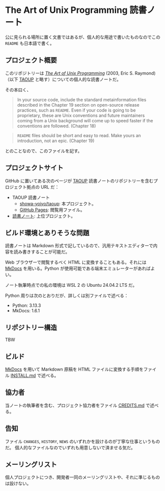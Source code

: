 # The Art of Unix Programming 読書ノート

公に見られる場所に置く文書ではあるが、個人的な用途で書いたものなのでこの `README` も日本語で書く。

## プロジェクト概要

このリポジトリーは [*The Art of Unix Programming*][TAOUP] (2003, Eric S. Raymond)
（以下 [TAOUP] と略す）についての個人的な読書ノートだ。

その本曰く、

> In your source code, include the standard metainformation files described in
> the Chapter 19 section on open-source release practices, such as `README`.
> Even if your code is going to be proprietary, these are Unix conventions and
> future maintainers coming from a Unix background will come up to speed faster
> if the conventions are followed. (Chapter 18)
<!-- および -->
> `README` files should be short and easy to read. Make yours an introduction,
> not an epic. (Chapter 19)

とのことなので、このファイルを記す。

## プロジェクトサイト

GitHub に置いてある次のページが [TAOUP] 読書ノートのリポジトリーを含むプロジェクト拠点の URL だ：

* TAOUP 読書ノート
  * [showa-yojyo/taoup](https://github.com/showa-yojyo/taoup/): 本プロジェクト。
  * [GitHub Pages](https://showa-yojyo.github.io/taoup/): 閲覧用ファイル。
* [読書ノート](https://github.com/showa-yojyo/notebook/): 上位プロジェクト。

## ビルド環境とありそうな問題

読書ノートは Markdown 形式で記しているので、汎用テキストエディターで内容を読み書きすることが可能だ。

Web ブラウザーで閲覧するべく HTML に変換することもある。それには [MkDocs] を用いる。Python が使用可能である端末エミュレーターがあればよい。

ノート執筆時点での私の環境は WSL 2 の Ubuntu 24.04.2 LTS だ。

Python 周りは次のとおりだが、詳しくは別ファイルで述べる：

* Python: 3.13.3
* MkDocs: 1.6.1

<!-- TODO: 問題点を記す。 -->

## リポジトリー構造

TBW

## ビルド

[MkDocs] を用いて Markdown 原稿を HTML ファイルに変換する手順をファイル [INSTALL.md](./INSTALL.md) で述べる。

## 協力者

当ノートの執筆者を含む、プロジェクト協力者をファイル [CREDITS.md](./CREDITS.md) で述べる。

## 告知

ファイル `CHANGES`, `HISTORY`, `NEWS` のいずれかを設けるのが丁寧な仕事というものだ。
個人的なファイルなのでいずれも用意しないで済ませる気だ。

## メーリングリスト

個人プロジェクトにつき、開発者一同のメーリングリストや、それに準じるものは設けない。

[MkDocs]: <https://www.mkdocs.org/>
[TAOUP]: <http://www.catb.org/esr/writings/taoup/html/>
